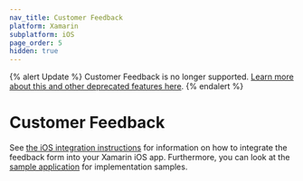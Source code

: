 ```yaml
---
nav_title: Customer Feedback
platform: Xamarin
subplatform: iOS
page_order: 5
hidden: true
---
```

{% alert Update %}
Customer Feedback is no longer supported. [Learn more about this and other deprecated features here]({{site.baseurl}}/help/release_notes/deprecations/#feedback).
{% endalert %}

# Customer Feedback

See [the iOS integration instructions][1] for information on how to integrate the feedback form into your Xamarin iOS app.  Furthermore, you can look at the [sample application][2] for implementation samples.

[1]: {{site.baseurl}}/developer_guide/platform_integration_guides/ios/initial_sdk_setup/
[2]: https://github.com/Appboy/appboy-xamarin-bindings
